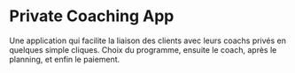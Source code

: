 # Private Coaching App

Une application qui facilite la liaison des clients avec leurs coachs privés en quelques simple cliques.
Choix du programme, ensuite le coach, après le planning, et enfin le paiement.
